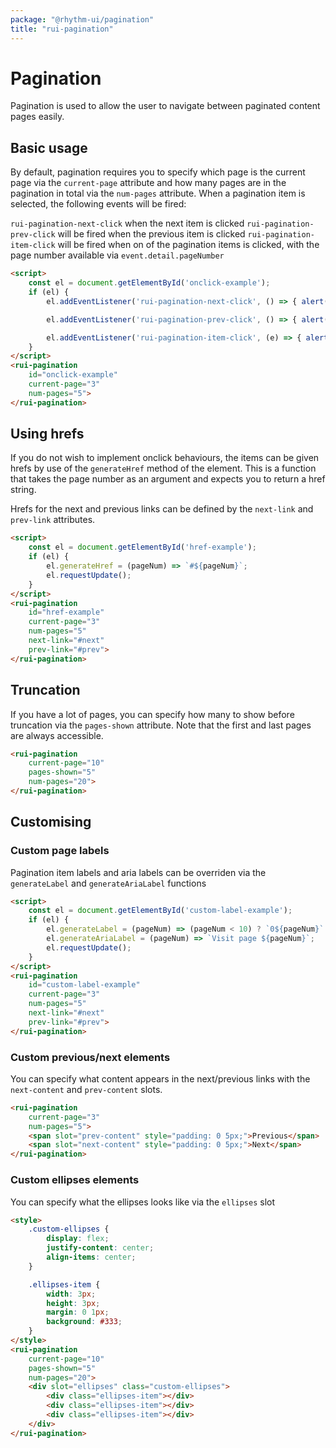 ```yaml
---
package: "@rhythm-ui/pagination"
title: "rui-pagination"
---
```


# Pagination
Pagination is used to allow the user to navigate between paginated content pages easily. 

## Basic usage
By default, pagination requires you to specify which page is the current page via the `current-page` attribute and how many pages are in the pagination in total via the `num-pages` attribute. When a pagination item is selected, the following 
events will be fired: 

`rui-pagination-next-click` when the next item is clicked
`rui-pagination-prev-click` will be fired when the previous item is clicked
`rui-pagination-item-click` will be fired when on of the pagination items is clicked, with the page number available via `event.detail.pageNumber`

<Script script={
    () => {
        const el = document.getElementById('onclick-example');
        console.log(el);
        if (el) {
            el.addEventListener('rui-pagination-next-click', () => { alert('Next button clicked!')});

            el.addEventListener('rui-pagination-prev-click', () => { alert('Previous button clicked!')});

            el.addEventListener('rui-pagination-item-click', (e) => { alert(`Page ${e.detail.pageNumber} clicked!`)});
        }
    }
}></Script>
```html preview
<script>
    const el = document.getElementById('onclick-example');
    if (el) {
        el.addEventListener('rui-pagination-next-click', () => { alert('Next button clicked!')});

        el.addEventListener('rui-pagination-prev-click', () => { alert('Previous button clicked!')});

        el.addEventListener('rui-pagination-item-click', (e) => { alert(`Page ${e.detail.pageNumber} clicked!`)});
    }
</script>
<rui-pagination
    id="onclick-example"
    current-page="3"
    num-pages="5">
</rui-pagination>
```


## Using hrefs
If you do not wish to implement onclick behaviours, the items can be given hrefs by use of the `generateHref` method of the element. This is a function that takes the page number as an argument and expects you to return a href string. 

Hrefs for the next and previous links can be defined by the `next-link`  and `prev-link` attributes.


<Script script={
    () => {
        const el = document.getElementById('href-example');
        if (el) {
            el.generateHref = (pageNum) => `#${pageNum}`;
            el.requestUpdate();
        }
    }
}></Script>
```html preview
<script>
    const el = document.getElementById('href-example');
    if (el) {
        el.generateHref = (pageNum) => `#${pageNum}`;
        el.requestUpdate();
    }
</script>
<rui-pagination
    id="href-example"
    current-page="3"
    num-pages="5"
    next-link="#next"
    prev-link="#prev">
</rui-pagination>
```

## Truncation
If you have a lot of pages, you can specify how many to show before truncation via the `pages-shown` attribute. Note that the first and last pages are always accessible.

```html preview
<rui-pagination
    current-page="10"
    pages-shown="5"
    num-pages="20">
</rui-pagination>
```

## Customising

### Custom page labels
Pagination item labels and aria labels can be overriden via the `generateLabel` and `generateAriaLabel` functions

<Script script={
    () => {
        const el = document.getElementById('custom-label-example');
        if (el) {
            el.generateLabel = (pageNum) => (pageNum < 10) ? `0${pageNum}` : pageNum;
            el.generateAriaLabel = (pageNum) => `Visit page ${pageNum}`;
            el.requestUpdate();
        }
    }
}></Script>
```html preview
<script>
    const el = document.getElementById('custom-label-example');
    if (el) {
        el.generateLabel = (pageNum) => (pageNum < 10) ? `0${pageNum}` : pageNum;
        el.generateAriaLabel = (pageNum) => `Visit page ${pageNum}`;
        el.requestUpdate();
    }
</script>
<rui-pagination
    id="custom-label-example"
    current-page="3"
    num-pages="5"
    next-link="#next"
    prev-link="#prev">
</rui-pagination>
```

### Custom previous/next elements
You can specify what content appears in the next/previous links with the
`next-content` and `prev-content` slots. 

```html preview
<rui-pagination
    current-page="3"
    num-pages="5">
    <span slot="prev-content" style="padding: 0 5px;">Previous</span>
    <span slot="next-content" style="padding: 0 5px;">Next</span>
</rui-pagination>
```


### Custom ellipses elements
You can specify what the ellipses looks like via the `ellipses` slot

```html preview
<style>
    .custom-ellipses {
        display: flex;
        justify-content: center;
        align-items: center;
    }

    .ellipses-item {
        width: 3px;
        height: 3px;
        margin: 0 1px;
        background: #333;
    }
</style>
<rui-pagination
    current-page="10"
    pages-shown="5"
    num-pages="20">
    <div slot="ellipses" class="custom-ellipses">
        <div class="ellipses-item"></div>
        <div class="ellipses-item"></div>
        <div class="ellipses-item"></div>
    </div>
</rui-pagination>
```